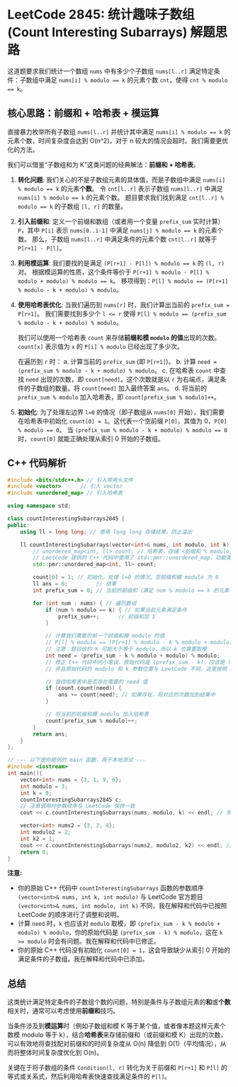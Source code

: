 # LeetCode 2845: 统计趣味子数组 (Count Interesting Subarrays) 解题思路

这道题要求我们统计一个数组 `nums` 中有多少个子数组 `nums[l..r]` 满足特定条件：子数组中满足 `nums[i] % modulo == k` 的元素个数 `cnt`，使得 `cnt % modulo == k`。

## 核心思路：前缀和 + 哈希表 + 模运算

直接暴力枚举所有子数组 `nums[l..r]` 并统计其中满足 `nums[i] % modulo == k` 的元素个数，时间复杂度会达到 O(n^2)，对于 n 较大的情况会超时。我们需要更优化的方法。

我们可以借鉴“子数组和为 K”这类问题的经典解法：**前缀和 + 哈希表**。

1.  **转化问题**:
    我们关心的不是子数组元素的具体值，而是子数组中满足 `nums[i] % modulo == k` 的元素**个数**。
    令 `cnt[l..r]` 表示子数组 `nums[l..r]` 中满足 `nums[i] % modulo == k` 的元素个数。
    题目要求我们找到满足 `cnt[l..r] % modulo == k` 的子数组 `[l, r]` 的数量。

2.  **引入前缀和**:
    定义一个前缀和数组（或者用一个变量 `prefix_sum` 实时计算）`P`，其中 `P[i]` 表示 `nums[0..i-1]` 中满足 `nums[j] % modulo == k` 的元素个数。
    那么，子数组 `nums[l..r]` 中满足条件的元素个数 `cnt[l..r]` 就等于 `P[r+1] - P[l]`。

3.  **利用模运算**:
    我们要找的是满足 `(P[r+1] - P[l]) % modulo == k` 的 `(l, r)` 对。
    根据模运算的性质，这个条件等价于 `P[r+1] % modulo - P[l] % modulo + modulo) % modulo == k`。
    移项得到：`P[l] % modulo == (P[r+1] % modulo - k + modulo) % modulo`。

4.  **使用哈希表优化**:
    当我们遍历到 `nums[r]` 时，我们计算出当前的 `prefix_sum = P[r+1]`。
    我们需要找到多少个 `l <= r` 使得 `P[l] % modulo == (prefix_sum % modulo - k + modulo) % modulo`。

    我们可以使用一个哈希表 `count` 来存储**前缀和模 `modulo` 的值**出现的次数。
    `count[x]` 表示值为 `x` 的 `P[i] % modulo` 已经出现了多少次。

    在遍历到 `r` 时：
    a.  计算当前的 `prefix_sum` (即 `P[r+1]`)。
    b.  计算 `need = (prefix_sum % modulo - k + modulo) % modulo`。
    c.  在哈希表 `count` 中查找 `need` 出现的次数，即 `count[need]`。这个次数就是以 `r` 为右端点，满足条件的子数组的数量。将 `count[need]` 加入最终答案 `ans`。
    d.  将当前的 `prefix_sum % modulo` 加入哈希表，即 `count[prefix_sum % modulo]++`。

5.  **初始化**:
    为了处理左边界 `l=0` 的情况（即子数组从 `nums[0]` 开始），我们需要在哈希表中初始化 `count[0] = 1`。这代表一个空前缀 `P[0]`，其值为 0，`P[0] % modulo == 0`。
    当 `(prefix_sum % modulo - k + modulo) % modulo == 0` 时，`count[0]` 就能正确处理从索引 0 开始的子数组。

## C++ 代码解析

```cpp
#include <bits/stdc++.h> // 引入常用头文件
#include <vector>      // 引入 vector
#include <unordered_map> // 引入哈希表

using namespace std;

class countInterestingSubarrays2845 {
public:
    using ll = long long; // 使用 long long 存储结果，防止溢出

    ll countInterestingSubarrays(vector<int>& nums, int modulo, int k) { // 注意 LeetCode 原始函数签名 modulo 在前
        // unordered_map<int, ll> count; // 哈希表，存储 <前缀和 % modulo, 出现次数>
        // LeetCode 提供的 C++ 代码中使用了 std::pmr::unordered_map，功能类似，但使用了多态内存资源
        std::pmr::unordered_map<int, ll> count;

        count[0] = 1; // 初始化，处理 l=0 的情况，空前缀和模 modulo 为 0
        ll ans = 0;         // 结果
        int prefix_sum = 0; // 当前的前缀和（满足 num % modulo == k 的元素个数）

        for (int num : nums) { // 遍历数组
            if (num % modulo == k) { // 如果当前元素满足条件
                prefix_sum++;      // 前缀和加 1
            }

            // 计算我们需要的前一个前缀和模 modulo 的值
            // P[l] % modulo == (P[r+1] % modulo - k % modulo + modulo) % modulo
            // 注意：题目给的 k 可能大于等于 modulo，所以 k 也需要取模
            int need = (prefix_sum - k % modulo + modulo) % modulo;
            // 修正 C++ 代码中的小笔误，原始代码是 (prefix_sum - k)，应该是 (prefix_sum - k % modulo)
            // 并且原始代码的 modulo 和 k 参数位置与 LeetCode 不同，这里按照 LeetCode 调整

            // 查找哈希表中是否存在需要的 need 值
            if (count.count(need)) {
                ans += count[need]; // 如果存在，将对应的次数加到结果中
            }

            // 将当前的前缀和模 modulo 加入哈希表
            count[prefix_sum % modulo]++;
        }
        return ans;
    }
};

// --- 以下是你提供的 main 函数，用于本地测试 ---
#include <iostream>
int main(){
    vector<int> nums = {3, 1, 9, 6};
    int modulo = 3;
    int k = 0;
    countInterestingSubarrays2845 c;
    // 注意调用时参数顺序与 LeetCode 保持一致
    cout << c.countInterestingSubarrays(nums, modulo, k) << endl; // 预期输出 2

    vector<int> nums2 = {3, 2, 4};
    int modulo2 = 2;
    int k2 = 1;
    cout << c.countInterestingSubarrays(nums2, modulo2, k2) << endl; // 预期输出 3
    return 0;
}
```

**注意:**

*   你的原始 C++ 代码中 `countInterestingSubarrays` 函数的参数顺序 `(vector<int>& nums, int k, int modulo)` 与 LeetCode 官方题目 `(vector<int>& nums, int modulo, int k)` 不同，我在解释和代码中已按照 LeetCode 的顺序进行了调整和说明。
*   计算 `need` 时，`k` 也应该对 `modulo` 取模，即 `(prefix_sum - k % modulo + modulo) % modulo`，你的原始代码是 `(prefix_sum - k) % modulo`，这在 `k >= modulo` 时会有问题。我在解释和代码中已修正。
*   你的原始 C++ 代码没有初始化 `count[0] = 1`，这会导致缺少从索引 0 开始的满足条件的子数组。我在解释和代码中已添加。

## 总结

这类统计满足特定条件的子数组个数的问题，特别是条件与子数组元素的**和**或**个数**相关时，通常可以考虑使用**前缀和**技巧。

当条件涉及到**模运算**时（例如子数组和模 K 等于某个值，或者像本题这样元素个数模 modulo 等于 k），结合**哈希表**来存储前缀和（或前缀和模 K）出现的次数，可以有效地将查找配对前缀和的时间复杂度从 O(n) 降低到 O(1)（平均情况），从而将整体时间复杂度优化到 O(n)。

关键在于将子数组的条件 `Condition(l, r)` 转化为关于前缀和 `P[r+1]` 和 `P[l]` 的等式或关系式，然后利用哈希表快速查找满足条件的 `P[l]`。